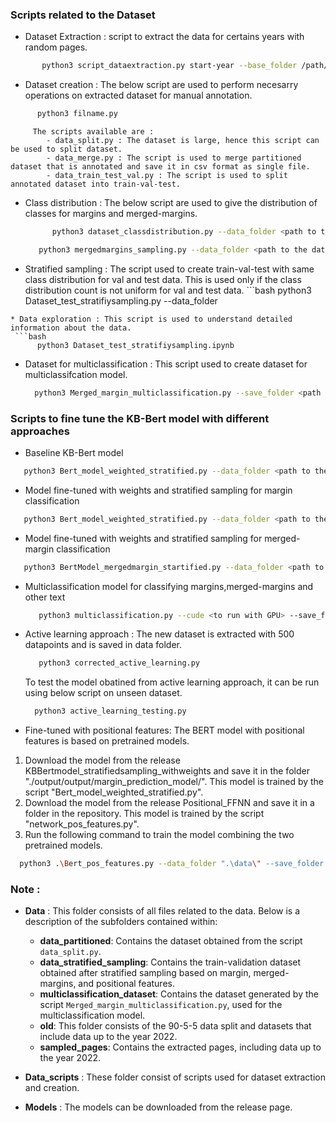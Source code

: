### Scripts related to the Dataset  
  * Dataset Extraction : script to extract the data for certains years with random pages. 
   ```bash
          python3 script_dataextraction.py start-year --base_folder /path/to/dataset --output_folder /path/folder/to/be/saved --filer_per_folder number of files needed
   ```
   * Dataset creation : The below script are used to perform necesarry operations on extracted dataset for manual annotation.
   ```bash
         python3 filname.py
   ```
         The scripts available are : 
            - data_split.py : The dataset is large, hence this script can be used to split dataset. 
            - data_merge.py : The script is used to merge partitioned dataset that is annotated and save it in csv format as single file.
            - data_train_test_val.py : The script is used to split annotated dataset into train-val-test.
   
   * Class distribution : The below script are used to give the distribution of classes for margins and merged-margins.
      ```bash
            python3 dataset_classdistribution.py --data_folder <path to the data>
      ```
      ```bash
         python3 mergedmargins_sampling.py --data_folder <path to the data>
      ```
   *  Stratified sampling : The script used to create train-val-test with same class distribution for val and test data. This is used only if the class distribution count is not uniform for val and test data.
     ```bash
         python3 Dataset_test_stratifiysampling.py --data_folder 
   ```
   * Data exploration : This script is used to understand detailed information about the data.
    ```bash
         python3 Dataset_test_stratifiysampling.ipynb
  ```
   * Dataset for multiclassification : This script used to create dataset for multiclassifcation model.
       ```bash
         python3 Merged_margin_multiclassification.py --save_folder <path to save the folder> --data_folder <path to annotated dataset>
     ```  

### Scripts to fine tune the KB-Bert model with different approaches

* Baseline KB-Bert model
```bash
   python3 Bert_model_weighted_stratified.py --data_folder <path to the data> --save_folder <path to save output> --cuda <use if there is GPU> --save_predictions <path to save predictions> 
```
* Model fine-tuned with weights and stratified sampling for margin classification
```bash
   python3 Bert_model_weighted_stratified.py --data_folder <path to the data> --save_folder <path to save output> --cuda <use if there is GPU> --save_predictions <path to save predictions> --patience <the patience value for to trigger early stopping>
```
* Model fine-tuned with weights and stratified sampling for merged-margin classification
```bash
   python3 BertModel_mergedmargin_startified.py --data_folder <path to the data> --save_folder <path to save output> --cuda <use if there is GPU> --save_predictions <path to save predictions> --patience <the patience value for to trigger early stopping>
```

* Multiclassification model for classifying margins,merged-margins and other text
  ```bash
     python3 multiclassification.py --cude <to run with GPU> --save_folder <path to save the model>
  ```
* Active learning approach : The new dataset is extracted with 500 datapoints and is saved in data folder.
  ```bash
     python3 corrected_active_learning.py
  ```
  To test the model obatined from active learning approach, it can be run using below script on unseen dataset.
   ```bash
     python3 active_learning_testing.py
  ```
 * Fine-tuned with positional features: The BERT model with positional features is based on pretrained models.
1. Download the model from the release KBBertmodel_stratifiedsampling_withweights and save it in the folder "./output/output/margin_prediction_model/". This model is trained by the script "Bert_model_weighted_stratified.py".
2. Download the model from the release Positional_FFNN and save it in a folder in the repository. This model is trained by the script "network_pos_features.py".
3. Run the following command to train the model combining the two pretrained models.
```bash
  python3 .\Bert_pos_features.py --data_folder ".\data\" --save_folder <path to save the model> --model_folder <path where the positional_ffnn model is saved> --save_predictions <if the resulting predictions should be saved>
```
### Note : 
- **Data** : This folder consists of all files related to the data. Below is a description of the subfolders contained within:
    - **data_partitioned**: Contains the dataset obtained from the script `data_split.py`.
    - **data_stratified_sampling**: Contains the train-validation dataset obtained after stratified sampling based on margin, merged- margins, and positional features.
    - **multiclassification_dataset**: Contains the dataset generated by the script `Merged_margin_multiclassification.py`, used for the multiclassification model.
    - **old**: This folder consists of the 90-5-5 data split and datasets that include data up to the year 2022.
    - **sampled_pages**: Contains the extracted pages, including data up to the year 2022.


- **Data_scripts** : These folder consist of scripts used for dataset extraction and creation.
- **Models** : The models can be downloaded from the release page.
      

      
